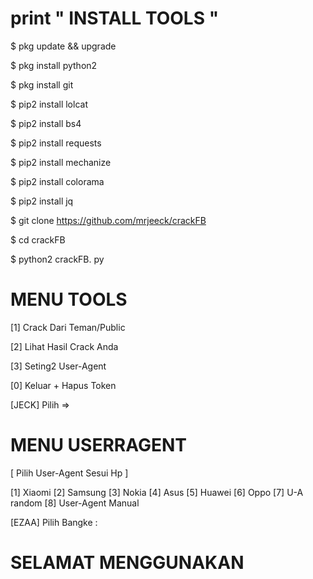 # print " INSTALL TOOLS "
$ pkg update && upgrade

$ pkg install python2

$ pkg install git

$ pip2 install lolcat

$ pip2 install bs4

$ pip2 install requests

$ pip2 install mechanize

$ pip2 install colorama

$ pip2 install jq

$ git clone https://github.com/mrjeeck/crackFB

$ cd crackFB



$ python2 crackFB. py

# MENU TOOLS 
[1] Crack Dari Teman/Public

 [2] Lihat Hasil Crack Anda    
 
 [3] Seting2 User-Agent
 
 [0] Keluar + Hapus Token
 

 [JECK] Pilih =>
 
 # MENU USERRAGENT
 
 [ Pilih User-Agent Sesui Hp ]

 [1] Xiaomi
 [2] Samsung
 [3] Nokia
 [4] Asus
 [5] Huawei
 [6] Oppo
 [7] U-A random
 [8] User-Agent Manual

 [EZAA] Pilih Bangke :
 
 # SELAMAT MENGGUNAKAN 
